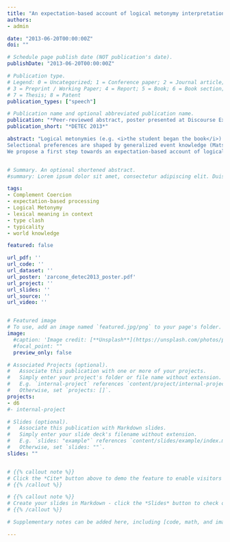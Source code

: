 ```yaml
---
title: "An expectation-based account of logical metonymy interpretation"
authors:
- admin

date: "2013-06-20T00:00:00Z"
doi: ""

# Schedule page publish date (NOT publication's date).
publishDate: "2013-06-20T00:00:00Z"

# Publication type.
# Legend: 0 = Uncategorized; 1 = Conference paper; 2 = Journal article;
# 3 = Preprint / Working Paper; 4 = Report; 5 = Book; 6 = Book section;
# 7 = Thesis; 8 = Patent
publication_types: ["speech"]

# Publication name and optional abbreviated publication name.
publication: "*Peer-reviewed abstract, poster presented at Discourse Expectations: Theoretical, Experimental, and Computational Perspectives*"
publication_short: "*DETEC 2013*"

abstract: "Logical metonymies (e.g. <i>the student began the book</i>) have often been treated as a case of type-clash (Pustejovsky 1995): an event-subcategorizing verb (<i>begin</i>) is combined with an entity-denoting object (<i>the book</i>), leading to (1) extra processing costs, ascribed to coercion, a compositional operation needed to construct an event sense for the object (Frisson and McElree 2008) and (2) the recovery of a covert event from complex lexical entries (object → <i>reading, writing</i>). Nevertheless, Lascarides and Copestake (1998) have observed that lexical information is not enough to account for the range of interpretations in logical metonymy (for example, to retrieve the interpretation for <i>My goats eat anything. He really enjoyed your book</i>). They claim that pragmatic inference is often needed to retrieve discourse-relevant interpretations, and thus advocate for an interaction between lexicon and pragmatics. While focusing on the role of type clash, previous experimental studies on logical metonymy have only marginally considered effects of discourse in logical metonymy interpretation (but see de Almeida and Dwivedi 2008) and their interaction with type.
Selectional preferences are shaped by generalized event knowledge (Matsuki et al. 2011), which can be described in terms of thematic fit, that is, the typicality of a filler for an argument slot (e.g., the fact that <i>eat</i> requires a [+edible] object or that <i>thief</i> is a more fitting object for <i>arrest</i> than <i>policeman</i>). Thematic fit can be influenced by inter-sentential context but also by a wider discourse context; psycholinguistic studies have shown how people make extensive use of knowledge of typical scenarios to exploit contextual cues and build expectations about upcoming input in language (that is, input with the highest thematic fit with previous context, McRae et al. 1998; Matsuki et al. 2011).
We propose a first step towards an expectation-based account of logical metonymy interpretation, where processing costs for logical metonymies are modulated by discourse-driven expectations about upcoming input. We suggest that thematic fit plays an important role in logical metonymy interpretation, by (1) distinguishing metonymic contexts (begin has a low thematic fit for entity-denoting objects such as <i>book</i>, making <i>book</i> a less expected object for <i>begin</i> than an event-denoting object), and (2) determining the most expected interpretation (the interpretation with the highest thematic fit with the context: <i>the author began the book → writing, the student began the book → reading</i>, Zarcone and Padó 2011)."


# Summary. An optional shortened abstract.
#summary: Lorem ipsum dolor sit amet, consectetur adipiscing elit. Duis posuere tellus ac convallis placerat. Proin tincidunt magna sed ex sollicitudin condimentum.

tags:
- Complement Coercion
- expectation-based processing
- Logical Metonymy
- lexical meaning in context
- type clash
- typicality
- world knowledge

featured: false

url_pdf: ''
url_code: ''
url_dataset: ''
url_poster: 'zarcone_detec2013_poster.pdf'
url_project: ''
url_slides: ''
url_source: ''
url_video: ''


# Featured image
# To use, add an image named `featured.jpg/png` to your page's folder.
image:
  #caption: 'Image credit: [**Unsplash**](https://unsplash.com/photos/pLCdAaMFLTE)'
  #focal_point: ""
  preview_only: false

# Associated Projects (optional).
#   Associate this publication with one or more of your projects.
#   Simply enter your project's folder or file name without extension.
#   E.g. `internal-project` references `content/project/internal-project/index.md`.
#   Otherwise, set `projects: []`.
projects: 
- d6
#- internal-project

# Slides (optional).
#   Associate this publication with Markdown slides.
#   Simply enter your slide deck's filename without extension.
#   E.g. `slides: "example"` references `content/slides/example/index.md`.
#   Otherwise, set `slides: ""`.
slides: ""


# {{% callout note %}}
# Click the *Cite* button above to demo the feature to enable visitors to import publication metadata into their reference management software.
# {{% /callout %}}

# {{% callout note %}}
# Create your slides in Markdown - click the *Slides* button to check out the example.
# {{% /callout %}}

# Supplementary notes can be added here, including [code, math, and images](https://wowchemy.com/docs/writing-markdown-latex/).

---
```

